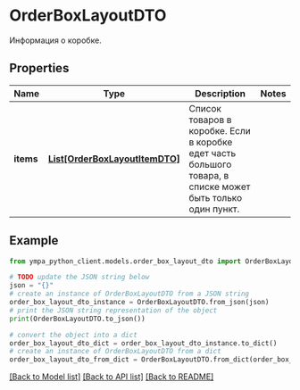 # OrderBoxLayoutDTO

Информация о коробке.

## Properties

Name | Type | Description | Notes
------------ | ------------- | ------------- | -------------
**items** | [**List[OrderBoxLayoutItemDTO]**](OrderBoxLayoutItemDTO.md) | Список товаров в коробке.  Если в коробке едет часть большого товара, в списке может быть только один пункт.  | 

## Example

```python
from ympa_python_client.models.order_box_layout_dto import OrderBoxLayoutDTO

# TODO update the JSON string below
json = "{}"
# create an instance of OrderBoxLayoutDTO from a JSON string
order_box_layout_dto_instance = OrderBoxLayoutDTO.from_json(json)
# print the JSON string representation of the object
print(OrderBoxLayoutDTO.to_json())

# convert the object into a dict
order_box_layout_dto_dict = order_box_layout_dto_instance.to_dict()
# create an instance of OrderBoxLayoutDTO from a dict
order_box_layout_dto_from_dict = OrderBoxLayoutDTO.from_dict(order_box_layout_dto_dict)
```
[[Back to Model list]](../README.md#documentation-for-models) [[Back to API list]](../README.md#documentation-for-api-endpoints) [[Back to README]](../README.md)


